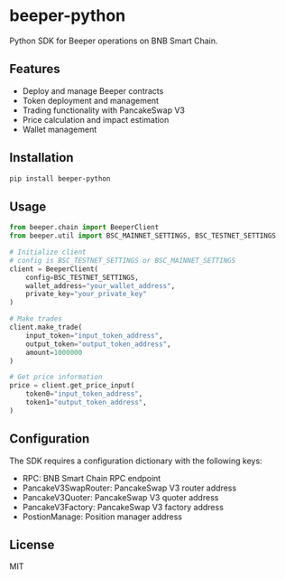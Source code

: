 # beeper-python

Python SDK for Beeper operations on BNB Smart Chain.

## Features

- Deploy and manage Beeper contracts
- Token deployment and management
- Trading functionality with PancakeSwap V3
- Price calculation and impact estimation
- Wallet management

## Installation
 
```bash
pip install beeper-python
```

## Usage

```python
from beeper.chain import BeeperClient
from beeper.util import BSC_MAINNET_SETTINGS, BSC_TESTNET_SETTINGS

# Initialize client
# config is BSC_TESTNET_SETTINGS or BSC_MAINNET_SETTINGS
client = BeeperClient(
    config=BSC_TESTNET_SETTINGS,
    wallet_address="your_wallet_address",
    private_key="your_private_key"
)

# Make trades
client.make_trade(
    input_token="input_token_address",
    output_token="output_token_address",
    amount=1000000
)

# Get price information
price = client.get_price_input(
    token0="input_token_address",
    token1="output_token_address",
)
```

## Configuration

The SDK requires a configuration dictionary with the following keys:
- RPC: BNB Smart Chain RPC endpoint
- PancakeV3SwapRouter: PancakeSwap V3 router address
- PancakeV3Quoter: PancakeSwap V3 quoter address
- PancakeV3Factory: PancakeSwap V3 factory address
- PostionManage: Position manager address

## License

MIT
